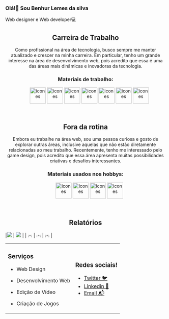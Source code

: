 ### Olá!👋 Sou Benhur Lemes da silva
Web designer e Web developer💻

<div display="inline">
  
</div>

<div align="center">
  <h2>Carreira de Trabalho</h2>
  <p>Como profissional na área de tecnologia, busco sempre me manter atualizado e crescer na minha carreira. Em particular, tenho um grande interesse na área de desenvolvimento web, pois acredito que essa é uma das áreas mais dinâmicas e inovadoras da tecnologia.</p> 
  <h3>Materiais de trabalho:</h3>
  <ul align="center">
    <img align='center' alt='icones' height="50" width="50" src="https://cdn.jsdelivr.net/gh/devicons/devicon/icons/html5/html5-original.svg" />
    <img align='center' alt='icones' height="50" width="50" src="https://cdn.jsdelivr.net/gh/devicons/devicon/icons/css3/css3-original.svg" />
    <img align='center' alt='icones' height="50" width="50" src="https://cdn.jsdelivr.net/gh/devicons/devicon/icons/javascript/javascript-original.svg" />
    <img align='center' alt='icones' height="50" width="50" src="https://cdn.jsdelivr.net/gh/devicons/devicon/icons/php/php-plain.svg" />
    <img align='center' alt='icones' height="50" width="50" src="https://cdn.jsdelivr.net/gh/devicons/devicon/icons/wordpress/wordpress-plain.svg" />
    <img align='center' alt='icones' height="50" width="50" src="https://cdn.jsdelivr.net/gh/devicons/devicon/icons/python/python-original.svg" />
    <img align='center' alt='icones' height="50" width="50" src="https://cdn.jsdelivr.net/gh/devicons/devicon/icons/java/java-plain.svg" />
  </ul>
</div>
<br>
<div align="center">
  <h2>Fora da rotina</h2>
  <p>Embora eu trabalhe na área web, sou uma pessoa curiosa e gosto de explorar outras áreas, inclusive aquelas que não estão diretamente relacionadas ao meu trabalho. Recentemente, tenho me interessado pelo game design, pois acredito que essa área apresenta muitas possibilidades criativas e desafios interessantes.</p>
  <div>
    <h3>Materiais usados nos hobbys:</h3>
    <ul align="center">
      <img alt='icones' height="50" width="50" src="https://cdn.jsdelivr.net/gh/devicons/devicon/icons/csharp/csharp-original.svg" />
      <img alt='icones' height="50" width="50" src="https://cdn.jsdelivr.net/gh/devicons/devicon/icons/unity/unity-original.svg" />
      <img alt='icones' height="50" width="50" src="https://cdn.jsdelivr.net/gh/devicons/devicon/icons/godot/godot-original.svg" />
      <img alt='icones' height="50" width="50" src="https://cdn.jsdelivr.net/gh/devicons/devicon/icons/blender/blender-original.svg" />
    </ul>
  </div>
</div><br>

<h2 align="center">Relatórios</h2>

|![](http://github-profile-summary-cards.vercel.app/api/cards/stats?username=BenhurLemes&theme=github_dark) | ![](http://github-profile-summary-cards.vercel.app/api/cards/repos-per-language?username=BenhurLemes&hide=Html&theme=github_dark) |
| :-: | :-: | :-: |
  
<table align="center" border="0" cellspacing="0" cellpadding="0">
  <tr>
    <td style="border: 0;">
     <h3>Serviços</h3>
     <ul>
      <li>
       <p>Web Design</p>
      </li>
      <li>
       <p>Desenvolvimento Web</p>
      </li>
      <li>
       <p>Edição de Vídeo</p>
      </li>
      <li>
       <p>Criação de Jogos</p>
      </li>
     </ul>
    </td>
    <td style="border: 0;">
      <h3>Redes sociais!</h3>
      <ul>
        <li>
          <a href="https://twitter.com/BaianKun">Twitter 🐦</a>
        </li>
        <li>
          <a href="https://www.linkedin.com/in/benhur-lemes-da-silva-664963255/">Linkedin 👔 </a>
        </li>
        <li>
          <a href=mailto:Benhurlemes1@gmail.com>Email 📬</a>
        </li>
      </ul>
    </td>
  </tr>
</table>
